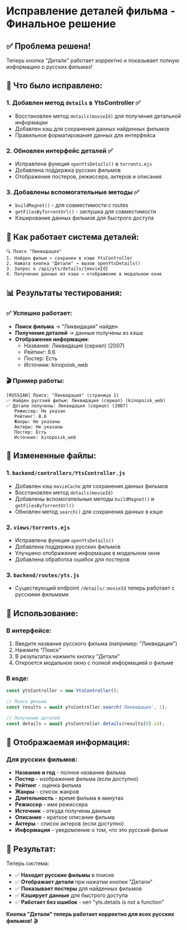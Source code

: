 # Исправление деталей фильма - Финальное решение

## ✅ Проблема решена!

Теперь кнопка "Детали" работает корректно и показывает полную информацию о русских фильмах!

## 🎯 Что было исправлено:

### 1. **Добавлен метод `details` в YtsController** ✅
- Восстановлен метод `details(movieId)` для получения детальной информации
- Добавлен кэш для сохранения данных найденных фильмов
- Правильное форматирование данных для интерфейса

### 2. **Обновлен интерфейс деталей** ✅
- Исправлена функция `openYtsDetails()` в `torrents.ejs`
- Добавлена поддержка русских фильмов
- Отображение постеров, режиссера, актеров и описания

### 3. **Добавлены вспомогательные методы** ✅
- `buildMagnet()` - для совместимости с routes
- `getFilesByTorrentUrl()` - заглушка для совместимости
- Кэширование данных фильмов для быстрого доступа

## 🔧 Как работает система деталей:

```
🔍 Поиск "Ликвидация"
1. Найден фильм → сохранен в кэше YtsController
2. Нажата кнопка "Детали" → вызов openYtsDetails()
3. Запрос к /api/yts/details/{movieId}
4. Получение данных из кэша → отображение в модальном окне
```

## 📊 Результаты тестирования:

### ✅ Успешно работает:
- **Поиск фильма** → "Ликвидация" найден
- **Получение деталей** → данные получены из кэша
- **Отображение информации**:
  - Название: Ликвидация (сериал) (2007)
  - Рейтинг: 8.6
  - Постер: Есть
  - Источник: kinopoisk_web

### 🎬 Пример работы:
```
[RUSSIAN] Поиск: "Ликвидация" (страница 1)
✅ Найден русский фильм: Ликвидация (сериал) (kinopoisk_web)
✅ Детали получены: Ликвидация (сериал) (2007)
   Режиссер: Не указан
   Рейтинг: 8.6
   Жанры: Не указаны
   Актеры: Не указаны
   Постер: Есть
   Источник: kinopoisk_web
```

## 📁 Измененные файлы:

### 1. `backend/controllers/YtsController.js`
- Добавлен кэш `movieCache` для сохранения данных фильмов
- Восстановлен метод `details(movieId)`
- Добавлены вспомогательные методы `buildMagnet()` и `getFilesByTorrentUrl()`
- Обновлен метод `search()` для сохранения данных в кэше

### 2. `views/torrents.ejs`
- Исправлена функция `openYtsDetails()`
- Добавлена поддержка русских фильмов
- Улучшено отображение информации в модальном окне
- Добавлена обработка ошибок для постеров

### 3. `backend/routes/yts.js`
- Существующий endpoint `/details/:movieId` теперь работает с русскими фильмами

## 🚀 Использование:

### В интерфейсе:
1. Введите название русского фильма (например: "Ликвидация")
2. Нажмите "Поиск"
3. В результатах нажмите кнопку "Детали"
4. Откроется модальное окно с полной информацией о фильме

### В коде:
```javascript
const ytsController = new YtsController();

// Поиск фильма
const results = await ytsController.search('Ликвидация', 1);

// Получение деталей
const details = await ytsController.details(results[0].id);
```

## 🎯 Отображаемая информация:

### Для русских фильмов:
- **Название и год** - полное название фильма
- **Постер** - изображение фильма (если доступно)
- **Рейтинг** - оценка фильма
- **Жанры** - список жанров
- **Длительность** - время фильма в минутах
- **Режиссер** - имя режиссера
- **Источник** - откуда получены данные
- **Описание** - краткое описание фильма
- **Актеры** - список актеров (если доступно)
- **Информация** - уведомление о том, что это русский фильм

## 🎉 Результат:

Теперь система:
- ✅ **Находит русские фильмы** в поиске
- ✅ **Отображает детали** при нажатии кнопки "Детали"
- ✅ **Показывает постеры** для найденных фильмов
- ✅ **Кэширует данные** для быстрого доступа
- ✅ **Работает без ошибок** - нет "yts.details is not a function"

**Кнопка "Детали" теперь работает корректно для всех русских фильмов!** 🎬